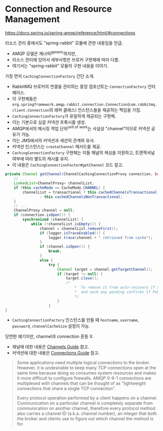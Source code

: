 # Connection and Resource Management

https://docs.spring.io/spring-amqp/reference/html/#connections

리소스 관리 중에서도 "spring-rabbit" 모듈에 관한 내용임을 언급.

- AMQP 모델은 제너릭<sup>generic</sup>하지만,
- 리소스 관리에 있어서 세부사항은 브로커 구현체에 따라 다름.
- 여기서는 "spring-rabbit" 모듈의 구현 내용을 이야기.

가장 먼저 `CachingConnectionFactory` 간단 소개.

- RabbitMQ 브로커의 연결을 관리하는 중앙 컴포넌트는 `ConnectionFactory` 인터페이스.
- 이 구현체들은 `org.springframework.amqp.rabbit.connection.Connection`(`com.rabbitmq.client.Connection`의 래퍼 클래스) 인스턴스들을 제공하는 책임을 가짐.
- `CachingConnectionFactory`가 유일하게 제공되는 구현체.
- 이는 기본으로 싱글 커넥션 프록시를 생성.
- AMQP에서의 메시징 작업 단위<sup>unit of work</sup>는 사실상 "channel"이므로 커넥션 공유가 가능.
- 이는 JMS에서의 커넥션과 세션의 관계와 유사.
- 커넥션 인스턴스는 `createChannel` 메서드를 제공.
- `CachingConnectionFactory` 구현체는 이들 채널의 캐싱을 지원하고, 트랜잭셔널 여부에 따라 별도의 캐시를 유지.
- 이 내용은 `CachingConnectionFactor#getChannel` 코드 참고.

```java
private Channel getChannel(ChannelCachingConnectionProxy connection, boolean transactional) {
    // ...
    LinkedList<ChannelProxy> channelList;
    if (this.cacheMode == CacheMode.CHANNEL) {
        channelList = transactional ? this.cachedChannelsTransactional
                : this.cachedChannelsNonTransactional;
    }
    // ...
    ChannelProxy channel = null;
    if (connection.isOpen()) {
        synchronized (channelList) {
            while (!channelList.isEmpty()) {
                channel = channelList.removeFirst();
                if (logger.isTraceEnabled()) {
                    logger.trace(channel + " retrieved from cache");
                }
                if (channel.isOpen()) {
                    break;
                }
                else {
                    try {
                        Channel target = channel.getTargetChannel();
                        if (target != null) {
                            target.close();
                            /*
                                *  To remove it from auto-recovery if so configured,
                                *  and nack any pending confirms if PublisherCallbackChannel.
                                */
                        }
                    }
}
```

- `CachingConnectionFactory` 인스턴스를 만들 때 `hostname`, `username`, `password`, `channelCacheSize` 설정이 가능.

당연한 얘기지만, channel과 connection 혼동 X.

- 채널에 대한 내용은 [Channels Guide](https://www.rabbitmq.com/channels.html) 참고.
- 커넥션에 대한 내용은 [Connections Guide](https://www.rabbitmq.com/connections.html) 참고.

> Some applications need multiple logical connections to the broker. However, it is undesirable to keep many TCP connections open at the same time because doing so consumes system resources and makes it more difficult to configure firewalls. AMQP 0-9-1 connections are multiplexed with channels that can be thought of as "lightweight connections that share a single TCP connection".
> 
> Every protocol operation performed by a client happens on a channel. Communication on a particular channel is completely separate from communication on another channel, therefore every protocol method also carries a channel ID (a.k.a. channel number), an integer that both the broker and clients use to figure out which channel the method is for.

